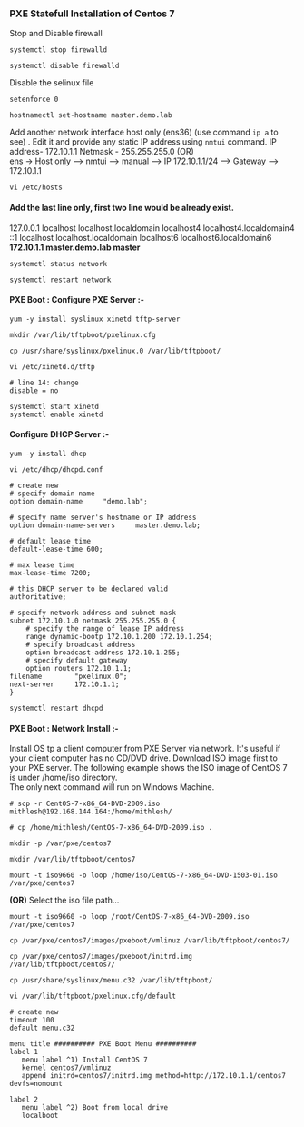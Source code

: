 ### PXE Statefull Installation of Centos 7
Stop and Disable firewall
```
systemctl stop firewalld
```
```
systemctl disable firewalld
```
Disable the selinux file
```
setenforce 0
```
```
hostnamectl set-hostname master.demo.lab
```
Add another network interface host only (ens36)   (use command ```ip a``` to see) . Edit it and provide any static IP address using ```nmtui``` command.
IP address- 172.10.1.1  Netmask - 255.255.255.0 (OR) <br>
ens -> Host only  --> nmtui -->  manual  --> IP 172.10.1.1/24 --> Gateway --> 172.10.1.1
```
vi /etc/hosts
```
#### Add the last line only, first two line would be already exist.
127.0.0.1   localhost localhost.localdomain localhost4 localhost4.localdomain4<br>
::1         localhost localhost.localdomain localhost6 localhost6.localdomain6<br>
<b>172.10.1.1  master.demo.lab  master</b>
```
systemctl status network
```
```
systemctl restart network
```
#### PXE Boot : Configure PXE Server :-
```
yum -y install syslinux xinetd tftp-server
```
```
mkdir /var/lib/tftpboot/pxelinux.cfg
```
```
cp /usr/share/syslinux/pxelinux.0 /var/lib/tftpboot/
```
```
vi /etc/xinetd.d/tftp
```
```
# line 14: change
disable = no
```
```
systemctl start xinetd
systemctl enable xinetd
```
#### Configure DHCP Server :-
```
yum -y install dhcp
```
```
vi /etc/dhcp/dhcpd.conf
```
```
# create new
# specify domain name
option domain-name     "demo.lab";

# specify name server's hostname or IP address
option domain-name-servers     master.demo.lab;

# default lease time
default-lease-time 600;

# max lease time
max-lease-time 7200;

# this DHCP server to be declared valid
authoritative;

# specify network address and subnet mask
subnet 172.10.1.0 netmask 255.255.255.0 {
    # specify the range of lease IP address
    range dynamic-bootp 172.10.1.200 172.10.1.254;
    # specify broadcast address
    option broadcast-address 172.10.1.255;
    # specify default gateway
    option routers 172.10.1.1;
filename        "pxelinux.0";
next-server     172.10.1.1;
}
```
```
systemctl restart dhcpd
```
#### PXE Boot : Network Install :-
Install OS tp a client computer from PXE Server via network. It's useful if your client computer has no CD/DVD drive.
Download ISO image first to your PXE server. The following example shows the ISO image of CentOS 7 is under /home/iso directory.
<br> The only next command will run on Windows Machine.
```
# scp -r CentOS-7-x86_64-DVD-2009.iso mithlesh@192.168.144.164:/home/mithlesh/
```
```
# cp /home/mithlesh/CentOS-7-x86_64-DVD-2009.iso .
```
```
mkdir -p /var/pxe/centos7
```
```
mkdir /var/lib/tftpboot/centos7
```
```
mount -t iso9660 -o loop /home/iso/CentOS-7-x86_64-DVD-1503-01.iso /var/pxe/centos7
```
<b>(OR)</b> Select the iso file path...
```
mount -t iso9660 -o loop /root/CentOS-7-x86_64-DVD-2009.iso /var/pxe/centos7
```
```
cp /var/pxe/centos7/images/pxeboot/vmlinuz /var/lib/tftpboot/centos7/
```
```
cp /var/pxe/centos7/images/pxeboot/initrd.img /var/lib/tftpboot/centos7/
```
```
cp /usr/share/syslinux/menu.c32 /var/lib/tftpboot/
```
```
vi /var/lib/tftpboot/pxelinux.cfg/default
```
```
# create new
timeout 100
default menu.c32

menu title ########## PXE Boot Menu ##########
label 1
   menu label ^1) Install CentOS 7
   kernel centos7/vmlinuz
   append initrd=centos7/initrd.img method=http://172.10.1.1/centos7 devfs=nomount

label 2
   menu label ^2) Boot from local drive
   localboot
```
